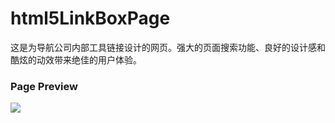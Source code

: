 # html5LinkBoxPage

这是为导航公司内部工具链接设计的网页。强大的页面搜索功能、良好的设计感和酷炫的动效带来绝佳的用户体验。

### Page Preview
![](file:///Users/Peri/Documents/preview.jpg)
